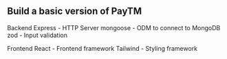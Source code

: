 
## Build a basic version of PayTM

Backend
Express - HTTP Server
mongoose - ODM to connect to MongoDB
zod - Input validation

Frontend
React - Frontend framework
Tailwind - Styling framework